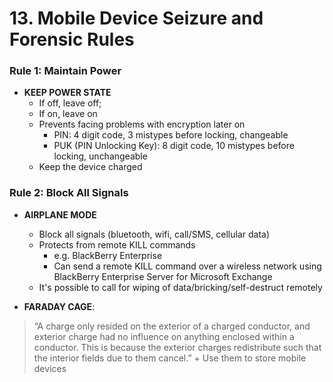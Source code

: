 # 13. Mobile Device Seizure and Forensic Rules

### Rule 1: **Maintain Power**

- **KEEP POWER STATE**
    + If off, leave off;
    + If on, leave on
    + Prevents facing problems with encryption later on
        * PIN: 4 digit code, 3 mistypes before locking, changeable
        * PUK (PIN Unlocking Key): 8 digit code, 10 mistypes before locking, unchangeable
    + Keep the device charged

### Rule 2: **Block All Signals**

- **AIRPLANE MODE**
    + Block all signals (bluetooth, wifi, call/SMS, cellular data)
    + Protects from remote KILL commands
        * e.g. BlackBerry Enterprise
        * Can send a remote KILL command over a wireless network using BlackBerry Enterprise Server for Microsoft Exchange
    + It's possible to call for wiping of data/bricking/self-destruct remotely

- **FARADAY CAGE**:
> “A charge only resided on the exterior of a
> charged conductor, and exterior charge had no
> influence on anything enclosed within a
> conductor. This is because the exterior charges
> redistribute such that the interior fields due to
> them cancel.”
    + Use them to store mobile devices